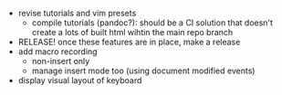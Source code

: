 - revise tutorials and vim presets
    - compile tutorials (pandoc?): should be a CI solution
      that doesn't create a lots of built html wihtin the
      main repo branch
- RELEASE! once these features are in place, make a release
- add macro recording
    - non-insert only
    - manage insert mode too (using document modified events)
- display visual layout of keyboard